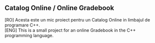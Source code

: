 ## Catalog Online / Online Gradebook

[RO] Acesta este un mic proiect pentru un Catalog Online in limbajul de programare C++. <br>
[ENG] This is a small project for an online Gradebook in the C++ programming language.
